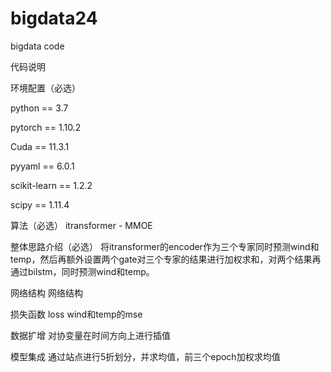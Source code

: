 # bigdata24
bigdata code

代码说明

环境配置（必选）

python == 3.7

pytorch == 1.10.2

Cuda == 11.3.1

pyyaml == 6.0.1

scikit-learn == 1.2.2

scipy == 1.11.4


算法（必选）
itransformer - MMOE

整体思路介绍（必选）
将itransformer的encoder作为三个专家同时预测wind和temp，然后再额外设置两个gate对三个专家的结果进行加权求和，对两个结果再通过bilstm，同时预测wind和temp。

网络结构
网络结构


损失函数
loss wind和temp的mse

数据扩增
对协变量在时间方向上进行插值

模型集成
通过站点进行5折划分，并求均值，前三个epoch加权求均值
